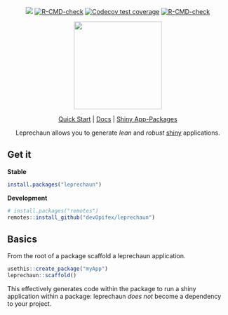 <div align="center">

<!-- badges: start -->
![](https://img.shields.io/badge/license-Apache%202-blue)
[![R-CMD-check](https://github.com/devOpifex/leprechaun/workflows/R-CMD-check/badge.svg)](https://github.com/devOpifex/leprechaun/actions)
[![Codecov test coverage](https://codecov.io/gh/devOpifex/leprechaun/branch/master/graph/badge.svg)](https://app.codecov.io/gh/devOpifex/leprechaun?branch=master)
[![R-CMD-check](https://github.com/devOpifex/leprechaun/actions/workflows/R-CMD-check.yaml/badge.svg)](https://github.com/devOpifex/leprechaun/actions/workflows/R-CMD-check.yaml)
<!-- badges: end -->

<img src="docs/_assets/leprechaun.png" height=200>

[Quick Start](https://leprechaun.opifex.org/#/guide/quick-start) | [Docs](https://leprechaun.opifex.org) | [Shiny App-Packages](https://mjfrigaard.github.io/shinyap/leprechaun.html)

Leprechaun allows you to generate _lean_ and _robust_ 
[shiny](https://shiny.rstudio.com/) applications.

</div>

## Get it

__Stable__

``` r
install.packages("leprechaun")
```

__Development__

``` r
# install.packages("remotes")
remotes::install_github("devOpifex/leprechaun")
```

## Basics

From the root of a package scaffold a leprechaun application.

``` r
usethis::create_package("myApp")
leprechaun::scaffold()
```

This effectively generates code within the package to run a 
shiny application within a package: leprechaun _does not_ 
become a dependency to your project.
